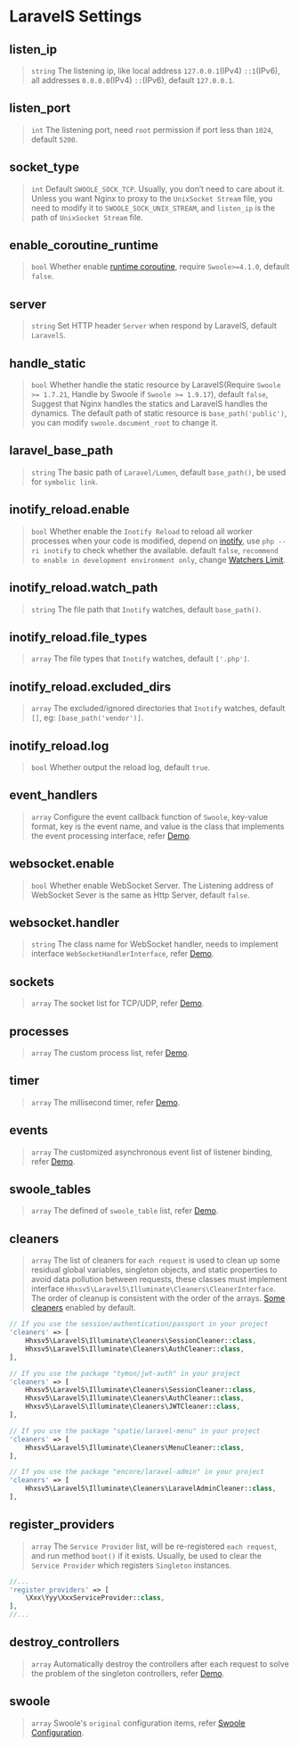 # LaravelS Settings

## listen_ip
> `string` The listening ip, like local address `127.0.0.1`(IPv4) `::1`(IPv6), all addresses `0.0.0.0`(IPv4) `::`(IPv6), default `127.0.0.1`.

## listen_port
> `int` The listening port, need `root` permission if port less than `1024`, default `5200`.

## socket_type
> `int` Default `SWOOLE_SOCK_TCP`. Usually, you don’t need to care about it. Unless you want Nginx to proxy to the `UnixSocket Stream` file, you need to modify it to `SWOOLE_SOCK_UNIX_STREAM`, and `listen_ip` is the path of `UnixSocket Stream` file.

## enable_coroutine_runtime
> `bool` Whether enable [runtime coroutine](https://wiki.swoole.com/wiki/page/965.html), require `Swoole>=4.1.0`, default `false`.

## server
> `string` Set HTTP header `Server` when respond by LaravelS, default `LaravelS`.

## handle_static
> `bool` Whether handle the static resource by LaravelS(Require `Swoole >= 1.7.21`, Handle by Swoole if `Swoole >= 1.9.17`), default `false`, Suggest that Nginx handles the statics and LaravelS handles the dynamics. The default path of static resource is `base_path('public')`, you can modify `swoole.document_root` to change it.

## laravel_base_path
> `string` The basic path of `Laravel/Lumen`, default `base_path()`, be used for `symbolic link`.

## inotify_reload.enable
> `bool` Whether enable the `Inotify Reload` to reload all worker processes when your code is modified, depend on [inotify](http://pecl.php.net/package/inotify), use `php --ri inotify` to check whether the available. default `false`, `recommend to enable in development environment only`, change [Watchers Limit](https://github.com/hhxsv5/laravel-s/blob/master/KnownIssues.md#inotify-reached-the-watchers-limit).

## inotify_reload.watch_path
> `string` The file path that `Inotify` watches, default `base_path()`.

## inotify_reload.file_types
> `array` The file types that `Inotify` watches, default `['.php']`.

## inotify_reload.excluded_dirs
> `array` The excluded/ignored directories that `Inotify` watches, default `[]`, eg: `[base_path('vendor')]`.

## inotify_reload.log
> `bool` Whether output the reload log, default `true`.

## event_handlers
> `array` Configure the event callback function of `Swoole`, key-value format, key is the event name, and value is the class that implements the event processing interface, refer [Demo](https://github.com/hhxsv5/laravel-s/blob/master/README.md#configuring-the-event-callback-function-of-swoole).

## websocket.enable
> `bool` Whether enable WebSocket Server. The Listening address of WebSocket Sever is the same as Http Server, default `false`.

## websocket.handler
> `string` The class name for WebSocket handler, needs to implement interface `WebSocketHandlerInterface`, refer [Demo](https://github.com/hhxsv5/laravel-s/blob/master/README.md#enable-websocket-server).

## sockets
> `array` The socket list for TCP/UDP, refer [Demo](https://github.com/hhxsv5/laravel-s/blob/master/README.md#multi-port-mixed-protocol).

## processes
> `array` The custom process list, refer [Demo](https://github.com/hhxsv5/laravel-s/blob/master/README.md#custom-process).

## timer
> `array` The millisecond timer, refer [Demo](https://github.com/hhxsv5/laravel-s/blob/master/README.md#millisecond-cron-job).

## events
> `array` The customized asynchronous event list of listener binding, refer [Demo](https://github.com/hhxsv5/laravel-s/blob/master/README.md#customized-asynchronous-events).

## swoole_tables
> `array` The defined of `swoole_table` list, refer [Demo](https://github.com/hhxsv5/laravel-s/blob/master/README.md#use-swoole_table).

## cleaners
> `array` The list of cleaners for `each request` is used to clean up some residual global variables, singleton objects, and static properties to avoid data pollution between requests, these classes must implement interface `Hhxsv5\LaravelS\Illuminate\Cleaners\CleanerInterface`. The order of cleanup is consistent with the order of the arrays. [Some cleaners](https://github.com/hhxsv5/laravel-s/blob/master/src/Illuminate/CleanerManager.php#L31) enabled by default.

```php
// If you use the session/authentication/passport in your project
'cleaners' => [
    Hhxsv5\LaravelS\Illuminate\Cleaners\SessionCleaner::class,
    Hhxsv5\LaravelS\Illuminate\Cleaners\AuthCleaner::class,
],
```

```php
// If you use the package "tymon/jwt-auth" in your project
'cleaners' => [
    Hhxsv5\LaravelS\Illuminate\Cleaners\SessionCleaner::class,
    Hhxsv5\LaravelS\Illuminate\Cleaners\AuthCleaner::class,
    Hhxsv5\LaravelS\Illuminate\Cleaners\JWTCleaner::class,
],
```

```php
// If you use the package "spatie/laravel-menu" in your project
'cleaners' => [
    Hhxsv5\LaravelS\Illuminate\Cleaners\MenuCleaner::class,
],
```

```php
// If you use the package "encore/laravel-admin" in your project
'cleaners' => [
    Hhxsv5\LaravelS\Illuminate\Cleaners\LaravelAdminCleaner::class,
],
```

## register_providers
> `array` The `Service Provider` list, will be re-registered `each request`, and run method `boot()` if it exists. Usually, be used to clear the `Service Provider` which registers `Singleton` instances.

```php
//...
'register_providers' => [
    \Xxx\Yyy\XxxServiceProvider::class,
],
//...
```

## destroy_controllers
> `array` Automatically destroy the controllers after each request to solve the problem of the singleton controllers, refer [Demo](https://github.com/hhxsv5/laravel-s/blob/master/KnownIssues.md#singleton-controller).

## swoole
> `array` Swoole's `original` configuration items, refer [Swoole Configuration](https://www.swoole.co.uk/docs/modules/swoole-server/configuration).